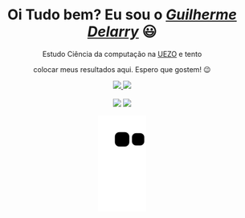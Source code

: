 <div>
  <h1 align="center">Oi Tudo bem? Eu sou o <a href=""><i>Guilherme Delarry</i></a> 😃️</h1>
  <p align="center">Estudo Ciência da computação na <a href="http://www.uezo.rj.gov.br">UEZO</a>  e tento
  <p align="center"> colocar meus resultados aqui. Espero que gostem! 😉️</h2>
</div>

<div align="center">
  <a href="https://github.com/Delarry021">
    <img height="150em" src="https://github-readme-stats.vercel.app/api?username=Delarry021&count_private=true&include_all_commits=true&show_icons=true&theme=github_dark&hide_border=true&show_owner=true"/>
    <img height="150em" src="https://github-readme-stats.vercel.app/api/top-langs/?username=Delarry021&theme=github_dark&hide_border=true&&layout=compact"/>
  </a>
</div><br>

<div align="center">
  <a href="https://www.instagram.com/edu.duduribeiro/" target="_blank"><img src="https://img.shields.io/badge/-Instagram-%23E4405F?style=for-the-badge&logo=instagram&logoColor=white" target="_blank"></a>
  <a href="mailto:eduardo.duduribeiro1@gmail.com"><img src="https://img.shields.io/badge/-Gmail-%23333?style=for-the-badge&logo=gmail&logoColor=white" target="_blank"></a>
</div>

<div align="center">
  
  ![Snake animation](https://github.com/Delarry021/Delarry021/blob/output/github-contribution-grid-snake.svg)
  
</div>
